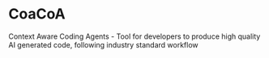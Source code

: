 # CoaCoA
Context Aware Coding Agents - Tool for developers to produce high quality AI generated code, following industry standard workflow
